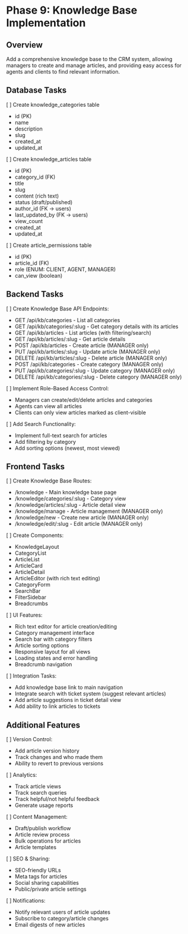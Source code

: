 # Phase 9: Knowledge Base Implementation

## Overview
Add a comprehensive knowledge base to the CRM system, allowing managers to create and manage articles, and providing easy access for agents and clients to find relevant information.

## Database Tasks
[ ] Create knowledge_categories table
  - id (PK)
  - name
  - description
  - slug
  - created_at
  - updated_at

[ ] Create knowledge_articles table
  - id (PK)
  - category_id (FK)
  - title
  - slug
  - content (rich text)
  - status (draft/published)
  - author_id (FK -> users)
  - last_updated_by (FK -> users)
  - view_count
  - created_at
  - updated_at

[ ] Create article_permissions table
  - id (PK)
  - article_id (FK)
  - role (ENUM: CLIENT, AGENT, MANAGER)
  - can_view (boolean)

## Backend Tasks
[ ] Create Knowledge Base API Endpoints:
  - GET /api/kb/categories - List all categories
  - GET /api/kb/categories/:slug - Get category details with its articles
  - GET /api/kb/articles - List articles (with filtering/search)
  - GET /api/kb/articles/:slug - Get article details
  - POST /api/kb/articles - Create article (MANAGER only)
  - PUT /api/kb/articles/:slug - Update article (MANAGER only)
  - DELETE /api/kb/articles/:slug - Delete article (MANAGER only)
  - POST /api/kb/categories - Create category (MANAGER only)
  - PUT /api/kb/categories/:slug - Update category (MANAGER only)
  - DELETE /api/kb/categories/:slug - Delete category (MANAGER only)

[ ] Implement Role-Based Access Control:
  - Managers can create/edit/delete articles and categories
  - Agents can view all articles
  - Clients can only view articles marked as client-visible

[ ] Add Search Functionality:
  - Implement full-text search for articles
  - Add filtering by category
  - Add sorting options (newest, most viewed)

## Frontend Tasks
[ ] Create Knowledge Base Routes:
  - /knowledge - Main knowledge base page
  - /knowledge/categories/:slug - Category view
  - /knowledge/articles/:slug - Article detail view
  - /knowledge/manage - Article management (MANAGER only)
  - /knowledge/new - Create new article (MANAGER only)
  - /knowledge/edit/:slug - Edit article (MANAGER only)

[ ] Create Components:
  - KnowledgeLayout
  - CategoryList
  - ArticleList
  - ArticleCard
  - ArticleDetail
  - ArticleEditor (with rich text editing)
  - CategoryForm
  - SearchBar
  - FilterSidebar
  - Breadcrumbs

[ ] UI Features:
  - Rich text editor for article creation/editing
  - Category management interface
  - Search bar with category filters
  - Article sorting options
  - Responsive layout for all views
  - Loading states and error handling
  - Breadcrumb navigation

[ ] Integration Tasks:
  - Add knowledge base link to main navigation
  - Integrate search with ticket system (suggest relevant articles)
  - Add article suggestions in ticket detail view
  - Add ability to link articles to tickets

## Additional Features
[ ] Version Control:
  - Add article version history
  - Track changes and who made them
  - Ability to revert to previous versions

[ ] Analytics:
  - Track article views
  - Track search queries
  - Track helpful/not helpful feedback
  - Generate usage reports

[ ] Content Management:
  - Draft/publish workflow
  - Article review process
  - Bulk operations for articles
  - Article templates

[ ] SEO & Sharing:
  - SEO-friendly URLs
  - Meta tags for articles
  - Social sharing capabilities
  - Public/private article settings

[ ] Notifications:
  - Notify relevant users of article updates
  - Subscribe to category/article changes
  - Email digests of new articles

